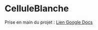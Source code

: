 # CelluleBlanche
Prise en main du projet : [Lien Google Docs](https://docs.google.com/document/d/1TSfvIZNcq0RDxWUp9yVdd_QaCFb5Mat1QEIohnw-joY/edit)
